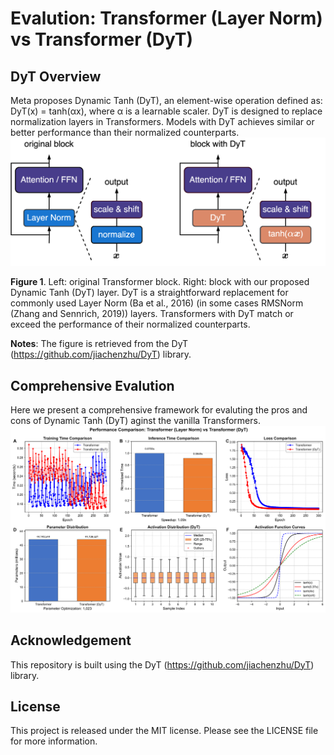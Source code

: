 # Evalution: Transformer (Layer Norm) vs Transformer (DyT)

## DyT Overview
Meta proposes Dynamic Tanh (DyT), an element-wise operation defined as: DyT(x) = tanh(αx), where α is a learnable scaler. DyT is designed to replace normalization layers in Transformers. Models with DyT achieves similar or better performance than their normalized counterparts.
<img src="https://github.com/Computational-social-science/DyT_transformers/blob/main/before_after.svg" />

**Figure 1**. Left: original Transformer block. Right: block with our proposed Dynamic Tanh (DyT) layer. DyT is a straightforward replacement for commonly used Layer Norm (Ba et al., 2016) (in some cases RMSNorm (Zhang and Sennrich, 2019)) layers. Transformers with DyT match or exceed the performance of their normalized counterparts.

**Notes**: The figure is retrieved from the DyT (https://github.com/jiachenzhu/DyT) library.

## Comprehensive Evalution
Here we present a comprehensive framework for evaluting the pros and cons of Dynamic Tanh (DyT) aginst the vanilla Transformers.
<img src="https://github.com/Computational-social-science/DyT_transformers/blob/main/transformer_comparison.svg" />

## Acknowledgement
This repository is built using the DyT (https://github.com/jiachenzhu/DyT) library.

## License
This project is released under the MIT license. Please see the LICENSE file for more information.

